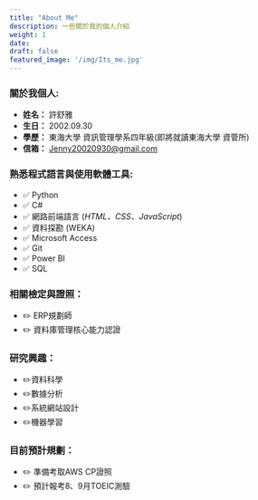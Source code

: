 ```yaml
---
title: "About Me"
description: 一些關於我的個人介紹
weight: 1
date:
draft: false
featured_image: '/img/Its_me.jpg'
---
```


### **關於我個人:**
- **姓名：** 許舒雅  
- **生日：** 2002.09.30  
- **學歷：** 東海大學 資訊管理學系四年級(即將就讀東海大學 資管所)
- **信箱：** Jenny20020930@gmail.com   

<!--more-->

### **熟悉程式語言與使用軟體工具:**
- ✅ Python
- ✅ C#
- ✅ 網路前端語言 (*HTML、CSS、JavaScript*)
- ✅ 資料探勘 (WEKA)
- ✅ Microsoft Access
- ✅ Git
- ✅ Power BI
- ✅ SQL

### **相關檢定與證照：**
- ✏️ ERP規劃師
- ✏️ 資料庫管理核心能力認證

### **研究興趣：**
- ✏️資料科學 
- ✏️數據分析 
- ✏️系統網站設計 
- ✏️機器學習 

### **目前預計規劃：**
- ✏️ 準備考取AWS CP證照
- ✏️ 預計報考8、9月TOEIC測驗